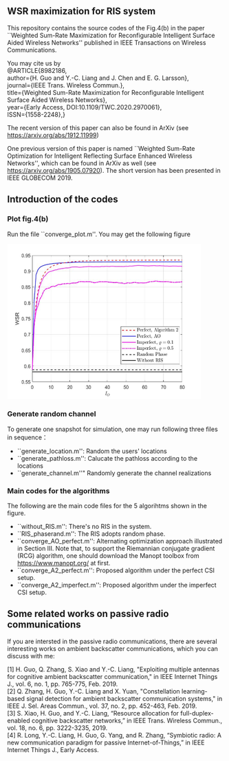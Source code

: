 ## WSR maximization for RIS system

This repository contains the source codes of the Fig.4(b) in the paper ``Weighted Sum-Rate Maximization for Reconfigurable Intelligent Surface Aided Wireless Networks'' published in IEEE Transactions on Wireless Communications.

You may cite us by  
@ARTICLE{8982186,   
author={H. Guo and Y.-C. Liang and J. Chen and E. G. Larsson},   
journal={IEEE Trans. Wireless Commun.},   
title={Weighted Sum-Rate Maximization for Reconfigurable Intelligent Surface Aided Wireless Networks},   
year={Early Access, DOI:10.1109/TWC.2020.2970061},   
ISSN={1558-2248},}

The recent version of this paper can also be found in ArXiv (see <https://arxiv.org/abs/1912.11999>)

One previous version of this paper is named ``Weighted Sum-Rate Optimization for Intelligent Reflecting Surface Enhanced Wireless Networks'', which can be found in ArXiv as well (see <https://arxiv.org/abs/1905.07920>). The short version has been presented in IEEE GLOBECOM 2019.

## Introduction of the codes

### Plot fig.4(b)

Run the file ``converge_plot.m''. You may get the following figure

<img src="./fig4.jpg" height="360" width="450" >

### Generate random channel

To generate one snapshot for simulation, one may run following three files in sequence：

+ ``generate_location.m'': Random the users' locations
+ ``generate_pathloss.m'': Calucate the pathloss according to the locations
+ ``generate_channel.m''" Randomly generate the channel realizations

### Main codes for the algorithms

The following are the main code files for the 5 algorihtms shown in the figure.

+ ``without_RIS.m'': There's no RIS in the system.
+ ``RIS_phaserand.m'': The RIS adopts random phase.
+ ``converge_AO_perfect.m'': Alternating optimization approach illustrated in Section III. Note that, to support the Riemannian conjugate gradient (RCG) algorithm, one should download the Manopt toolbox from <https://www.manopt.org/> at first.
+ ``converge_A2_perfect.m'': Proposed algorithm under the perfect CSI setup.
+ ``converge_A2_imperfect.m'': Proposed algorithm under the imperfect CSI setup.

## Some related works on passive radio communications

If you are intersted in the passive radio communications, there are several interesting works on ambient backscatter communications, which you can discuss with me:

[1]	H. Guo, Q. Zhang, S. Xiao and Y.-C. Liang, "Exploiting multiple antennas for cognitive ambient backscatter communication," in IEEE Internet Things J., vol. 6, no. 1, pp. 765-775, Feb. 2019.  
[2]	Q. Zhang, H. Guo, Y.-C. Liang and X. Yuan, "Constellation learning-based signal detection for ambient backscatter communication systems," in IEEE J. Sel. Areas Commun., vol. 37, no. 2, pp. 452-463, Feb. 2019.  
[3]	S. Xiao, H. Guo, and Y.-C. Liang, “Resource allocation for full-duplex-enabled cognitive backscatter networks,” in IEEE Trans. Wireless Commun., vol. 18, no. 6, pp. 3222-3235, 2019.  
[4]	R. Long, Y.-C. Liang, H. Guo, G. Yang, and R. Zhang, “Symbiotic radio: A new communication paradigm for passive Internet-of-Things,” in IEEE Internet Things J., Early Access.
